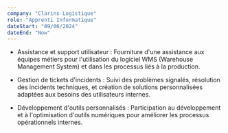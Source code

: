 ```yaml
---
company: "Clarins Logistique"
role: "Apprenti Informatique"
dateStart: "09/06/2024"
dateEnd: "Now"
---
```


- Assistance et support utilisateur : Fourniture d'une assistance aux équipes métiers pour l'utilisation du logiciel WMS (Warehouse Management System) et dans les processus liés à la production.

- Gestion de tickets d'incidents : Suivi des problèmes signalés, résolution des incidents techniques, et création de solutions personnalisées adaptées aux besoins des utilisateurs internes.

- Développement d'outils personnalisés : Participation au développement et à l'optimisation d'outils numériques pour améliorer les processus opérationnels internes.
